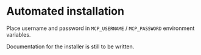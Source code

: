 # Automated installation

Place username and password in `MCP_USERNAME` / `MCP_PASSWORD` environment variables.

Documentation for the installer is still to be written.

